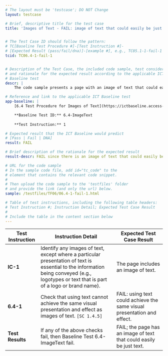 ```yaml
---
# The layout must be 'testcase'; DO NOT Change
layout: testcase

# Brief, descriptive title for the test case
title: 'Images of Text - FAIL: image of text that could easily be just text'


# The Test Case ID should follow the pattern: 
# TC[Baseline Test Procedure #]-[Test Instruction #]-
# [Expected Result (pass/fail/dna)]-[example #], e.g., TC05.1-1-fail-1
tcid: TC06.4-1-fail-1


# Description of the Test Case, the included code sample, test considerations,
# and rationale for the expected result according to the applicable ICT
# Baseline test
descr: | 
    The code sample presents a page with an image of text that could easily be just text. A successful test should identify a FAIL against Baseline Test 6.4 Images of Text.

# Reference and link to the applicable ICT Baseline test
app-baseline: | 
    [6.4 Test Procedure for Images of Text](https://ictbaseline.access-board.gov/06Images/#64-test-procedure-for-images-of-text)

    **Baseline Test ID:** 6.4-ImageText
    
    **Test Instruction:** 1

# Expected result that the ICT Baseline would predict
# [Pass | Fail | DNA]
result: FAIL

# Brief description of the rationale for the expected result
result-descr: FAIL since there is an image of text that could easily be just text.

# URL for the code sample
# In the sample code file, add id="tc_code" to the 
# element that contains the relevant code snippet.
#
# Then upload the code sample to the 'testfiles' folder 
# and provide the link (and only the url) below.
sample: /testfiles/TF06/06.4-1-fail-1.html

# Table of test instructions, including the following table headers: 
# Test Instruction #; Instruction Detail; Expected Test Case Result
#
# Include the table in the content section below
---
```

| Test Instruction | Instruction Detail | Expected Test Case Result |
|------------------|--------------------|---------------------------|
| **IC-1** | Identify any images of text, except where a particular presentation of text is essential to the information being conveyed (e.g., logotypes or text that is part of a logo or brand name). | The page includes an image of text. |
| **6.4-1** | Check that using text cannot achieve the same visual presentation and effect as images of text. `[SC 1.4.5]` | FAIL: using text could achieve the same visual presentation and effect. | 
| **Test Results** | If any of the above checks fail, then Baseline Test 6.4-ImageText fail. | FAIL; the page has an image of text that could easily be just text. |
